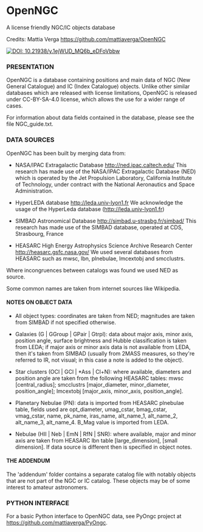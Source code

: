 # OpenNGC
A license friendly NGC/IC objects database

Credits: Mattia Verga
	https://github.com/mattiaverga/OpenNGC
	
[![DOI: 10.21938/y.1ejWUD_MQ6b_eDFoVbbw](https://img.shields.io/badge/DOI-10.21938%2Fy.1ejWUD__MQ6b__eDFoVbbw-blue.svg)](http://dc.zah.uni-heidelberg.de/voidoi/q/lp/custom/10.21938/y.1ejWUD_MQ6b_eDFoVbbw)


### PRESENTATION

OpenNGC is a database containing positions and main data of
NGC (New General Catalogue) and IC (Index Catalogue) objects.
Unlike other similar databases which are released with
license limitations, OpenNGC is released under CC-BY-SA-4.0 license,
which allows the use for a wider range of cases.

For information about data fields contained in the database, please see
the file NGC_guide.txt.


### DATA SOURCES

OpenNGC has been built by merging data from:

 - NASA/IPAC Extragalactic Database
   http://ned.ipac.caltech.edu/
   This research has made use of the NASA/IPAC Extragalactic Database (NED)
   which is operated by the Jet Propulsion Laboratory,
   California Institute of Technology, under contract with the
   National Aeronautics and Space Administration.

 - HyperLEDA database
   http://leda.univ-lyon1.fr
   We acknowledge the usage of the HyperLeda database (http://leda.univ-lyon1.fr)

 - SIMBAD Astronomical Database
   http://simbad.u-strasbg.fr/simbad/
   This research has made use of the SIMBAD database, operated at CDS, Strasbourg, France

 - HEASARC High Energy Astrophysics Science Archive Research Center
   http://heasarc.gsfc.nasa.gov/
   We used several databases from HEASARC such as mwsc, lbn, plnebulae, lmcextobj and smcclustrs.

Where incongruences between catalogs was found we used NED as source.

Some common names are taken from internet sources like Wikipedia.

#### NOTES ON OBJECT DATA

 - All object types: coordinates are taken from NED; magnitudes are taken from SIMBAD if not
   specified otherwise.
 
 - Galaxies (G | GGroup | GPair | Gtrpl): data about major axis, minor axis, position angle,
   surface brightness and Hubble classification is taken from LEDA; if major axis or minor axis data
   is not available from LEDA, then it's taken from SIMBAD (usually from 2MASS measures,
   so they're referred to IR, not visual; in this case a note is added to the object).
 
 - Star clusters (OCl | GCl | *Ass | Cl+N): where available, diameters and 
   position angle are taken from the following HEASARC tables: mwsc [central_radius];
   smcclustrs [major_diameter, minor_diameter, position_angle];
   lmcextobj [major_axis, minor_axis, position_angle].

 - Planetary Nebulae (PN): data is imported from HEASARC plnebulae table,
   fields used are opt_diameter, umag_cstar, bmag_cstar, vmag_cstar,
   name, pk_name, iras_name, alt_name_1, alt_name_2, alt_name_3, alt_name_4.
   B_Mag value is imported from LEDA.
   
 - Nebulae (HII | Neb | EmN | RfN | SNR): where available, major and minor axis are taken
   from HEASARC lbn table [large_dimension], [small dimension]. If data source is different
   then is specified in object notes.

#### THE ADDENDUM

The 'addendum' folder contains a separate catalog file with notably objects that are not
part of the NGC or IC catalog. These objects may be of some interest to amateur astronomers.

### PYTHON INTERFACE

For a basic Python interface to OpenNGC data, see PyOngc project at https://github.com/mattiaverga/PyOngc.
